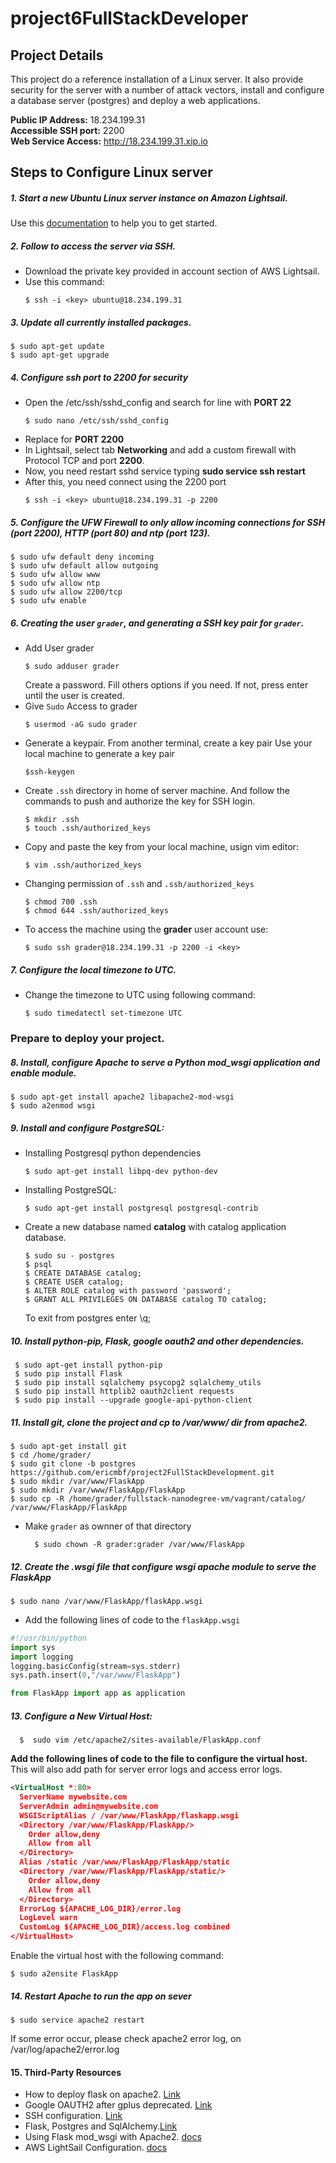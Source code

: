 # project6FullStackDeveloper

## Project Details
This project do a reference installation of a Linux server. It also provide security for the server with a number of attack vectors, install and configure a database server (postgres) and deploy a web applications.  

**Public IP Address:** 18.234.199.31  
**Accessible SSH port:** 2200  
**Web Service Access:** http://18.234.199.31.xip.io

## Steps to Configure Linux server
##### 1. Start a new Ubuntu Linux server instance on Amazon Lightsail. 
Use this [documentation](https://aws.amazon.com/documentation/lightsail/) to help you to get started. 
##### 2. Follow to access the server via SSH.
* Download the private key provided in account section of AWS Lightsail.
* Use this command:
  ```
  $ ssh -i <key> ubuntu@18.234.199.31
  ```
##### 3. Update all currently installed packages.
```
$ sudo apt-get update
$ sudo apt-get upgrade
```
##### 4. Configure ssh port to 2200 for security
* Open the /etc/ssh/sshd_config and search for line with **PORT 22**
  ```
  $ sudo nano /etc/ssh/sshd_config
  ```  
* Replace for **PORT 2200**
* In Lightsail, select tab **Networking** and add a custom firewall with Protocol TCP and port **2200**.
* Now, you need restart sshd service typing **sudo service ssh restart**
* After this, you need connect using the 2200 port
  ```
  $ ssh -i <key> ubuntu@18.234.199.31 -p 2200
  ```
##### 5. Configure the UFW Firewall to only allow incoming connections for SSH (port 2200), HTTP (port 80) and ntp (port 123).
  ```
  $ sudo ufw default deny incoming
  $ sudo ufw default allow outgoing
  $ sudo ufw allow www
  $ sudo ufw allow ntp
  $ sudo ufw allow 2200/tcp
  $ sudo ufw enable
  ```
##### 6. Creating the user `grader`, and generating a SSH key pair for `grader`.
* Add User grader
    ```
    $ sudo adduser grader
    ```
    Create a password. Fill others options if you need. If not, press enter until the user is created.
* Give `Sudo` Access to grader
    ```
    $ usermod -aG sudo grader
    ```
* Generate a keypair.
    From another terminal, create a key pair 
    Use your local machine to generate a key pair
    ```
    $ssh-keygen
    ```
* Create `.ssh` directory in home of server machine. And follow the commands to       push and authorize the key for SSH login. 
    ```
    $ mkdir .ssh
    $ touch .ssh/authorized_keys
    ```
* Copy and paste the key from your local machine, usign vim editor:
    ```
    $ vim .ssh/authorized_keys
    ```
* Changing permission of `.ssh` and `.ssh/authorized_keys`
    ```
    $ chmod 700 .ssh
    $ chmod 644 .ssh/authorized_keys
    ```
* To access the machine using the **grader** user account use:
    ```
    $ sudo ssh grader@18.234.199.31 -p 2200 -i <key>
    ```
##### 7. Configure the local timezone to UTC.
 * Change the timezone to UTC using following command: 
    ```
    $ sudo timedatectl set-timezone UTC
    ```
### Prepare to deploy your project.
##### 8. Install, configure Apache to serve a Python mod_wsgi application and enable module.
  ```
  $ sudo apt-get install apache2 libapache2-mod-wsgi
  $ sudo a2enmod wsgi
  ```
##### 9. Install and configure PostgreSQL:
* Installing Postgresql python dependencies
    ```
    $ sudo apt-get install libpq-dev python-dev
    ```
* Installing PostgreSQL:
    ```
    $ sudo apt-get install postgresql postgresql-contrib
    ```
* Create a new database named **catalog** with catalog application database.
    ```
    $ sudo su - postgres
    $ psql
    $ CREATE DATABASE catalog;
    $ CREATE USER catalog;
    $ ALTER ROLE catalog with password 'password';
    $ GRANT ALL PRIVILEGES ON DATABASE catalog TO catalog;
   ```
   To exit from postgres enter \q;
   
##### 10. Install python-pip, Flask, google oauth2 and other dependencies.
   ```
    $ sudo apt-get install python-pip
    $ sudo pip install Flask
    $ sudo pip install sqlalchemy psycopg2 sqlalchemy_utils
    $ sudo pip install httplib2 oauth2client requests
    $ sudo pip install --upgrade google-api-python-client
   ```
##### 11. Install git, clone the project and cp to /var/www/ dir from apache2.
  ```
  $ sudo apt-get install git
  $ cd /home/grader/
  $ sudo git clone -b postgres https://github.com/ericmbf/project2FullStackDevelopment.git
  $ sudo mkdir /var/www/FlaskApp
  $ sudo mkdir /var/www/FlaskApp/FlaskApp
  $ sudo cp -R /home/grader/fullstack-nanodegree-vm/vagrant/catalog/ /var/www/FlaskApp/FlaskApp
  ```
* Make `grader` as ownner of that directory
   ```
     $ sudo chown -R grader:grader /var/www/FlaskApp
   ```
##### 12. Create the .wsgi file that configure wsgi apache module to serve the FlaskApp
```
$ sudo nano /var/www/FlaskApp/flaskApp.wsgi
```
* Add the following lines of code to the `flaskApp.wsgi`
```python
#!/usr/bin/python
import sys
import logging
logging.basicConfig(stream=sys.stderr)
sys.path.insert(0,"/var/www/FlaskApp")

from FlaskApp import app as application
```
##### 13. Configure a New Virtual Host:
  ```
    $  sudo vim /etc/apache2/sites-available/FlaskApp.conf
  ```
**Add the following lines of code to the file to configure the virtual host.**
This will also add path for server error logs and access error logs.
```xml
<VirtualHost *:80>
  ServerName mywebsite.com
  ServerAdmin admin@mywebsite.com
  WSGIScriptAlias / /var/www/FlaskApp/flaskapp.wsgi
  <Directory /var/www/FlaskApp/FlaskApp/>
    Order allow,deny
    Allow from all
  </Directory>
  Alias /static /var/www/FlaskApp/FlaskApp/static
  <Directory /var/www/FlaskApp/FlaskApp/static/>
    Order allow,deny
    Allow from all
  </Directory>
  ErrorLog ${APACHE_LOG_DIR}/error.log
  LogLevel warn
  CustomLog ${APACHE_LOG_DIR}/access.log combined
</VirtualHost>

```
Enable the virtual host with the following command:
```
$ sudo a2ensite FlaskApp
```
##### 14. Restart Apache to run the app on sever
```
$ sudo service apache2 restart
```
If some error occur, please check apache2 error log, on /var/log/apache2/error.log

#### 15. Third-Party Resources
- How to deploy flask on apache2. [Link](https://www.digitalocean.com/community/tutorials/how-to-deploy-a-flask-application-on-an-ubuntu-vps)
- Google OAUTH2 after gplus deprecated. [Link](https://google-auth.readthedocs.io/en/latest/reference/google.oauth2.id_token.html)
- SSH configuration. [Link](http://manpages.ubuntu.com/manpages/xenial/en/man5/sshd_config.5.html)
- Flask, Postgres and SqlAlchemy.[Link](https://realpython.com/flask-by-example-part-2-postgres-sqlalchemy-and-alembic/)
- Using Flask mod_wsgi with Apache2. [docs](http://flask.pocoo.org/docs/1.0/deploying/mod_wsgi/)
- AWS LightSail Configuration. [docs](https://docs.aws.amazon.com/lightsail/index.html)


  
